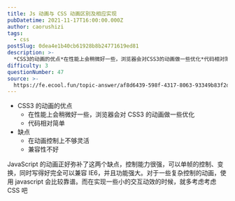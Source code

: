 ```yaml
---
title: Js 动画与 CSS 动画区别及相应实现
pubDatetime: 2021-11-17T16:00:00.000Z
author: caorushizi
tags:
  - css
postSlug: 0dea4e1b40cb61928b8b24771619ed81
description: >-
  *CSS3的动画的优点*在性能上会稍微好一些，浏览器会对CSS3的动画做一些优化*代码相对简单*缺点*在动画控制上不够灵活*兼容性不好JavaScript的动画正好弥补了这两个缺点，控制能力很强，可以
difficulty: 3
questionNumber: 47
source: >-
  https://fe.ecool.fun/topic-answer/af8d6439-598f-4317-8063-93349b83f2d3?orderBy=updateTime&order=desc&tagId=11
---
```


- CSS3 的动画的优点
  - 在性能上会稍微好一些，浏览器会对 CSS3 的动画做一些优化
  - 代码相对简单
- 缺点
  - 在动画控制上不够灵活
  - 兼容性不好

JavaScript 的动画正好弥补了这两个缺点，控制能力很强，可以单帧的控制、变换，同时写得好完全可以兼容 IE6，并且功能强大。对于一些复杂控制的动画，使用 javascript 会比较靠谱。而在实现一些小的交互动效的时候，就多考虑考虑 CSS 吧
